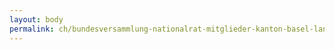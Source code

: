 ```yaml
---
layout: body
permalink: ch/bundesversammlung-nationalrat-mitglieder-kanton-basel-landschaft/
---
```


